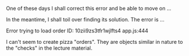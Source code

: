 One of these days I shall correct this error and be able to move on ...

In the meantime, I shall toil over finding its solution.  The error is ...

Error trying to load order ID:  10zii9zs3tfr1wjlfts4  app.js:444

I can't seem to create pizza "orders".  They are objects similar in nature to the "checks" in the lecture material.
